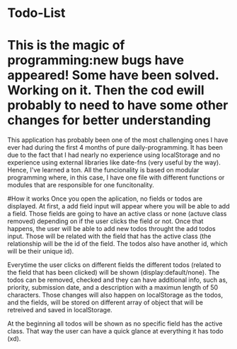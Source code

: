 # Todo-List
# This is the magic of programming:new bugs have appeared! Some have been solved. Working on it. Then the cod ewill probably to need to have some other changes for better understanding
This application has probably been one of the most challenging ones I have ever had during the first 4 months of pure daily-programming. It has been due to the fact that I had nearly no experience using localStorage and no experience using external libraries like date-fns (very useful by the way). Hence, I've learned a ton. All the funcionality is based on modular programming where, in this case, I have one file with different functions or modules that are responsible for one funcitonality.

#How it works
Once you open the aplication, no fields or todos are displayed. At first, a add field input will appear where you will be able to add a field. Those fields are going to have an active class or none (actuve class removed) depending on if the user clicks the field or not. Once that happens, the user will be able to add new todos throught the add todos input. Those will be related with the field that has the active class (the relationship will be the id of the field. The todos also have another id, which will be their unique id).

Everytime the user clicks on different fields the different todos (related to the field that has been clicked) will be shown (display:default/none). The todos can be removed, checked and they can have additional info, such as, priority, submission date, and a description with a maximun length of 50 characters. Those changes will also happen on localStorage as the todos, and the fields, will be stored on different array of object that will be retreived and saved in localStorage.

At the beginning all todos will be shown as no specific field has the active class. That way the user can have a quick glance at everything it has todo (xd).
